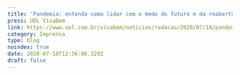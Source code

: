 ```yaml
---
title: 'Pandemia: entenda como lidar com o medo do futuro e da reabertura'
press: UOL VivaBem
link: https://www.uol.com.br/vivabem/noticias/redacao/2020/07/18/pandemia-entenda-como-lidar-com-o-medo-do-futuro-e-da-reabertura.htm
category: Imprensa
type: blog
noindex: true
date: 2020-07-18T12:56:06.329Z
draft: false
---
```

